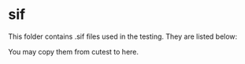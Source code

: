 # sif

This folder contains .sif files used in the testing. They are listed below:

You may copy them from cutest to here.